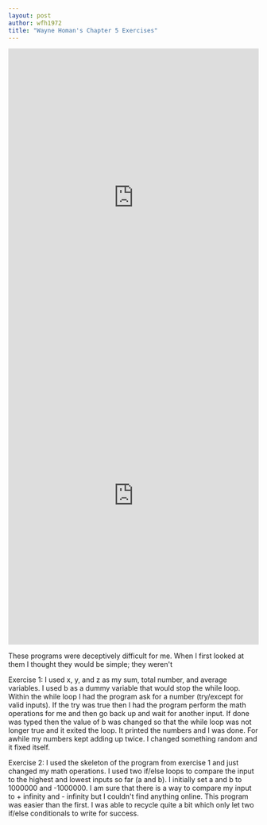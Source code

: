```yaml
--- 
layout: post
author: wfh1972
title: "Wayne Homan's Chapter 5 Exercises"
---
```


<iframe src="https://trinket.io/embed/python/1ec9d4a40f" width="100%" height="600" frameborder="0" marginwidth="0" marginheight="0" allowfullscreen></iframe>

<iframe src="https://trinket.io/embed/python/d3f49a9d92" width="100%" height="600" frameborder="0" marginwidth="0" marginheight="0" allowfullscreen></iframe>


These programs were deceptively difficult for me. When I first looked at them I thought they would be simple; they weren't

Exercise 1:
I used x, y, and z as my sum, total number, and average variables.
I used b as a dummy variable that would stop the while loop.
Within the while loop I had the program ask for a number (try/except for valid inputs). If the try was true then I had the 
program perform the math operations for me and then go back up and wait for another input. If done was typed then the value of 
b was changed so that the while loop was not longer true and it exited the loop. It printed the numbers and I was done.
  For awhile my numbers kept adding up twice. I changed something random and it fixed itself. 
  
Exercise 2:
I used the skeleton of the program from exercise 1 and just changed my math operations.
I used two if/else loops to compare the input to the highest and lowest inputs so far (a and b). I initially set a and b 
to 1000000 and -1000000. I am sure that there is a way to compare my input to + infinity and - infinity but I couldn't find 
anything online.
  This program was easier than the first. I was able to recycle quite a bit which only let two if/else conditionals to write for
  success.
